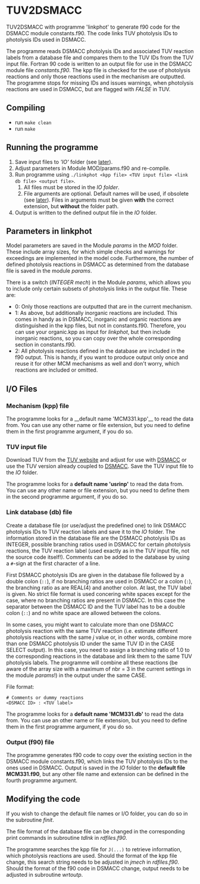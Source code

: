 # TUV2DSMACC

TUV2DSMACC with programme 'linkphot' to generate f90 code for the DSMACC module constants.f90. The code links TUV photolysis IDs to photolysis IDs used in DSMACC.

The programme reads DSMACC photolysis IDs and associated TUV reaction labels from a database file and compares them to the TUV IDs from the TUV input file. Fortran 90 code is written to an output file for use in the DSMACC module file _constants.f90_. The kpp file is checked for the use of photolysis reactions and only those reactions used in the mechanism are outputted. The programme stops for missing IDs and issues warnings, when photolysis reactions are used in DSMACC, but are flagged with _FALSE_ in TUV.

## Compiling

- run `make clean`
- run `make`

## Running the programme

1. Save input files to _'IO'_ folder (see [later](#io-files)).
2. Adjust parameters in Module MOD/params.f90 and re-compile.
3. Run programme using `./linkphot <kpp file> <TUV input file> <link db file> <output file>`.
    1. All files must be stored in the _IO folder_. 
    2. File arguments are optional. Default names will be used, if obsolete (see [later](#io-files)). Files in arguments must be given __with__ the correct extension, but __without__ the folder path.
4. Output is written to the defined output file in the _IO_ folder.

## Parameters in linkphot

Model parameters are saved in the Module _params_ in the _MOD_ folder. These include array sizes, for which simple checks and warnings for exceedings are implemented in the model code. Furthermore, the number of defined photolysis reactions in DSMACC as determined from the database file is saved in the module _params_.

There is a switch (_INTEGER mech_) in the Module _params_, which allows you to include only certain subsets of photolysis links in the output file. These are:
- 0: Only those reactions are outputted that are in the current mechanism.
- 1: As above, but additionally inorganic reactions are included. This comes in handy as in DSMACC, inorganic and organic reactions are distinguished in the kpp files, but not in constants.f90. Therefore, you can use your organic.kpp as input for _linkphot_, but then include inorganic reactions, so you can copy over the whole corresponding section in constants.f90.
- 2: All photolysis reactions defined in the database are included in the f90 output. This is handy, if you want to produce output only once and reuse it for other MCM mechanisms as well and don't worry, which reactions are included or omitted.


## I/O Files
### Mechanism (kpp) file

<Merge Conflict>
The programme looks for a __default name 'MCM331.kpp'__ to read the data from. You can use any other name or file extension, but you need to define them in the first programme argument, if you do so.


### TUV input file

Download TUV from the [TUV website](https://www2.acom.ucar.edu/modeling/tropospheric-ultraviolet-and-visible-tuv-radiation-model) and adjust for use with [DSMACC](https://github.com/wolfiex/DSMACC-testing) or use the TUV version already coupled to [DSMACC](https://github.com/wolfiex/DSMACC-testing). Save the TUV input file to the _IO_ folder.

The programme looks for a __default name 'usrinp'__ to read the data from. You can use any other name or file extension, but you need to define them in the second programme argument, if you do so.


### Link database (db) file

Create a database file (or use/adjust the predefined one) to link DSMACC photolysis IDs to TUV reaction labels and save it to the _IO_ folder. The information stored in the database file are the DSMACC photolysis IDs as INTEGER, possible branching ratios used in DSMACC for certain photolysis reactions, the TUV reaction label (used exactly as in the TUV input file, not the source code itself!). Comments can be added to the database by using a `#`-sign at the first character of a line.

First DSMACC photolysis IDs are given in the database file followed by a double colon (`::`), if no branching ratios are used in DSMACC or a colon (`:`), the branching ratio as are REAL(4) and another colon. At last, the TUV label is given. No strict file format is used concering white spaces except for the case, where no branching ratios are present in DSMACC. In this case the separator between the DSMACC ID and the TUV label has to be a double colon (`::`) and no white space are allowed between the colons.

In some cases, you might want to calculate more than one DSMACC photolysis reaction with the same TUV reaction (i.e. estimate different photolysis reactions with the same _j_ value or, in other words, combine more than one DSMACC photolysis ID under the same TUV ID in the CASE SELECT output). In this case, you need to assign a branching ratio of 1.0 to the corresponding reactions in the database and link them to the same TUV photolysis labels. The programme will combine all these reactions (be aware of the array size with a maximum of nbr = 3 in the current settings in the module _params_!) in the output under the same CASE.

File format:  
```
# Comments or dummy reactions
<DSMACC ID> : <TUV label>
```
The programme looks for a __default name 'MCM331.db'__ to read the data from. You can use an other name or file extension, but you need to define them in the first programme argument, if you do so.


### Output (f90) file

The programme generates f90 code to copy over the existing section in the DSMACC module constants.f90, which links the TUV photolysis IDs to the ones used in DSMACC. Output is saved in the _IO_ folder to the __default file MCM331.f90__, but any other file name and extension can be defined in the fourth programme argument.


## Modifying the code

If you wish to change the default file names or I/O folder, you can do so in the subroutine _finit_.

The file format of the database file can be changed in the corresponding print commands in subroutine _tdlnk_ in _rdfiles.f90_.

The programme searches the kpp file for `J(...)` to retrieve information, which photolysis reactions are used. Should the format of the kpp file change, this search string needs to be adjusted in _jmech_ in _rdfiles.f90_. Should the format of the f90 code in DSMACC change, output needs to be adjusted in subroutine _wrtoutp_.
